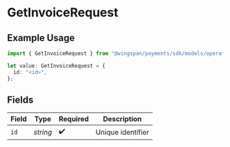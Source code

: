 # GetInvoiceRequest

## Example Usage

```typescript
import { GetInvoiceRequest } from "@wingspan/payments/sdk/models/operations";

let value: GetInvoiceRequest = {
  id: "<id>",
};
```

## Fields

| Field              | Type               | Required           | Description        |
| ------------------ | ------------------ | ------------------ | ------------------ |
| `id`               | *string*           | :heavy_check_mark: | Unique identifier  |